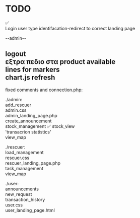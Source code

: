 # TODO

 ✅  
Login user type identifacation-redirect to correct landing page  

--admin--  

logout  
εξτρα πεδιο στα product available  
lines for markers  
chart.js refresh  
-------------------------------------------
fixed comments and connection.php:  
  
./admin:  
add_rescuer  
admin.css  
admin_landing_page.php  
create_announcement  
stock_management   ✅ 
stock_view  
'transacrion statistics'  
view_map  
  
./rescuer:  
load_management  
rescuer.css  
rescuer_landing_page.php  
task_management  
view_map  
  
./user:  
announcements  
new_request  
transaction_history  
user.css  
user_landing_page.html  

